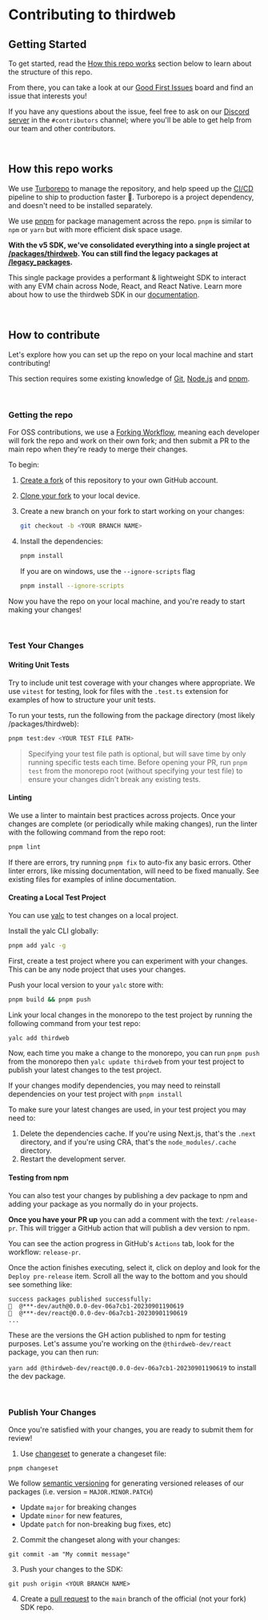 # Contributing to thirdweb

## Getting Started

To get started, read the [How this repo works](#how-this-repo-works) section below to learn about the structure of this repo.

From there, you can take a look at our [Good First Issues](https://github.com/thirdweb-dev/js/labels/good%20first%20issue) board and find an issue that interests you!

If you have any questions about the issue, feel free to ask on our [Discord server](https://discord.gg/thirdweb) in the `#contributors` channel; where you'll be able to get help from our team and other contributors.

<br />

## How this repo works

We use [Turborepo](https://turbo.build/repo/docs) to manage the repository, and help speed up the [CI/CD](https://www.atlassian.com/continuous-delivery/principles/continuous-integration-vs-delivery-vs-deployment) pipeline to ship to production faster 🚢. Turborepo is a project dependency, and doesn't need to be installed separately.

We use [pnpm](https://pnpm.io) for package management across the repo. `pnpm` is similar to `npm` or `yarn` but with more efficient disk space usage.

**With the v5 SDK, we've consolidated everything into a single project at [/packages/thirdweb](./packages/thirdweb). You can still find the legacy packages at [/legacy_packages](./legacy_packages).**

This single package provides a performant & lightweight SDK to interact with any EVM chain across Node, React, and React Native. Learn more about how to use the thirdweb SDK in our [documentation](https://portal.thirdweb.com/typescript/v5).

<br />

## How to contribute

Let's explore how you can set up the repo on your local machine and start contributing!

This section requires some existing knowledge of [Git](https://git-scm.com/), [Node.js](https://nodejs.org/en/) and [pnpm](https://pnpm.io/).

<br />

### Getting the repo

For OSS contributions, we use a [Forking Workflow](https://www.atlassian.com/git/tutorials/comparing-workflows/forking-workflow), meaning each developer will fork the repo and work on their own fork; and then submit a PR to the main repo when they're ready to merge their changes.

To begin:

1. [Create a fork](https://github.com/thirdweb-dev/js/fork) of this repository to your own GitHub account.

2. [Clone your fork](https://help.github.com/articles/cloning-a-repository/) to your local device.

3. Create a new branch on your fork to start working on your changes:

   ```bash
   git checkout -b <YOUR BRANCH NAME>
   ```

4. Install the dependencies:
   ```bash
   pnpm install
   ```
   If you are on windows, use the `--ignore-scripts` flag
   ```bash
   pnpm install --ignore-scripts
   ```

Now you have the repo on your local machine, and you're ready to start making your changes!

<br/>

### Test Your Changes

#### Writing Unit Tests

Try to include unit test coverage with your changes where appropriate. We use `vitest` for testing, look for files with the `.test.ts` extension for examples of how to structure your unit tests.

To run your tests, run the following from the package directory (most likely /packages/thirdweb):

```bash
pnpm test:dev <YOUR TEST FILE PATH>
```

> Specifying your test file path is optional, but will save time by only running specific tests each time. Before opening your PR, run `pnpm test` from the monorepo root (without specifying your test file) to ensure your changes didn't break any existing tests.

#### Linting

We use a linter to maintain best practices across projects. Once your changes are complete (or periodically while making changes), run the linter with the following command from the repo root:

```bash
pnpm lint
```

If there are errors, try running `pnpm fix` to auto-fix any basic errors. Other linter errors, like missing documentation, will need to be fixed manually. See existing files for examples of inline documentation.

#### Creating a Local Test Project

You can use [yalc](https://github.com/wclr/yalc) to test changes on a local project.

Install the yalc CLI globally:

```bash
pnpm add yalc -g
```

First, create a test project where you can experiment with your changes. This can be any node project that uses your changes.


Push your local version to your `yalc` store with:

```bash
pnpm build && pnpm push
```

Link your local changes in the monorepo to the test project by running the following command from your test repo:

```bash
yalc add thirdweb
```

Now, each time you make a change to the monorepo, you can run `pnpm push` from the monorepo then `yalc update thirdweb` from your test project to publish your latest changes to the test project.

If your changes modify dependencies, you may need to reinstall dependencies on your test project with `pnpm install`

To make sure your latest changes are used, in your test project you may need to:

1. Delete the dependencies cache. If you're using Next.js, that's the `.next` directory, and if you're using CRA, that's the `node_modules/.cache` directory.
2. Restart the development server.

#### Testing from npm

You can also test your changes by publishing a dev package to npm and adding your package as you normally do in your projects.

**Once you have your PR up** you can add a comment with the text: `/release-pr`. This will trigger a GitHub action that will publish a dev version to npm.

You can see the action progress in GitHub's `Actions` tab, look for the workflow: `release-pr`.

Once the action finishes executing, select it, click on deploy and look for the `Deploy pre-release` item. Scroll all the way to the bottom and you should see something like:

```
success packages published successfully:
🦋  @***-dev/auth@0.0.0-dev-06a7cb1-20230901190619
🦋  @***-dev/react@0.0.0-dev-06a7cb1-20230901190619
...
```

These are the versions the GH action published to npm for testing purposes. Let's assume you're working on the `@thirdweb-dev/react` package, you can then run:

`yarn add @thirdweb-dev/react@0.0.0-dev-06a7cb1-20230901190619` to install the dev package.

<br/>

### Publish Your Changes

Once you're satisfied with your changes, you are ready to submit them for review!

1. Use [changeset](https://github.com/changesets/changesets) to generate a changeset file:

```
pnpm changeset
```

We follow [semantic versioning](https://semver.org/) for generating versioned releases of our packages (i.e. version = `MAJOR.MINOR.PATCH`)

- Update `major` for breaking changes
- Update `minor` for new features,
- Update `patch` for non-breaking bug fixes, etc)

2. Commit the changeset along with your changes:

```
git commit -am "My commit message"
```

3. Push your changes to the SDK:

```
git push origin <YOUR BRANCH NAME>
```

4. Create a [pull request](https://www.atlassian.com/git/tutorials/making-a-pull-request) to the `main` branch of the official (not your fork) SDK repo.

